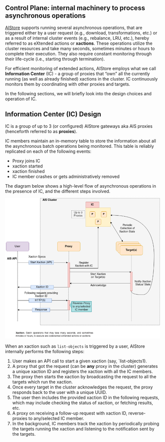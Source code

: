 ## Control Plane: internal machinery to process asynchronous operations

[AIStore](https://github.com/NVIDIA/aistore) supports running several asynchronous operations, that are triggered either by a user request (e.g., download, transformations, etc.) or as a result of internal cluster events (e.g., rebalance, LRU, etc.), hereby referred to as eXtended actions or **xactions**.
These operations utilize the cluster resources and take many seconds, sometimes minutes or hours to complete their execution.
They also require constant monitoring through their life-cycle (i.e., starting through termination).

For efficient monitoring of extended actions, AIStore employs what we call **Information Center** (IC) - a group of proxies that “own” all the currently running (as well as already finished) xactions in the cluster. IC continuously monitors them by coordinating with other proxies and targets. 

In the following sections, we will briefly look into the design choices and operation of IC.  


## Information Center (IC) Design

IC is a group of up to 3 (or configured) AIStore gateways aka AIS proxies (henceforth referred to as **proxies**).

IC members maintain an in-memory table to store the information about all the asynchronous batch operations being monitored. This table is reliably replicated on each of the following events: 

*   Proxy joins IC
*   xaction started
*   xaction finished
*   IC member crashes or gets administratively removed

The diagram below shows a high-level flow of asynchronous operations in the presence of IC, and the different steps involved.

<img src="images/ais-ic-flow.png" alt="AIStore IC flow" width="800">

When an xaction such as `list-objects` is triggered by a user, AIStore internally performs the following steps:

1. User makes an API call to start a given xaction (say, `list-objects1).
2. A proxy that got the request (can be **any** proxy in the cluster) generates a unique xaction ID and registers the xaction with all the IC members.
3. The proxy then starts the xaction by broadcasting the request to all the targets which run the xaction.
4. Once every target in the cluster acknowledges the request, the proxy responds back to the user with a unique UUID.
5. The user then includes the provided xaction ID in the following requests, which may include checking the status of xaction, or fetching results, etc.
6. A proxy on receiving a follow-up request with xaction ID, reverse-proxies to any/selected IC member.
7. In the background, IC members track the xaction by periodically probing the targets running the xaction and listening to the notification sent by the targets.
